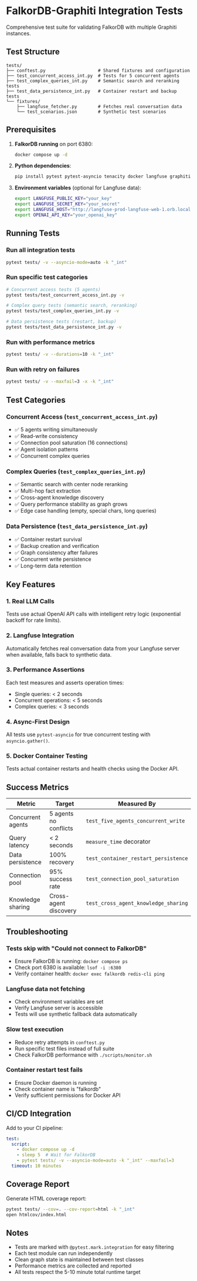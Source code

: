 # FalkorDB-Graphiti Integration Tests

Comprehensive test suite for validating FalkorDB with multiple Graphiti instances.

## Test Structure

```
tests/
├── conftest.py                    # Shared fixtures and configuration
├── test_concurrent_access_int.py  # Tests for 5 concurrent agents
├── test_complex_queries_int.py    # Semantic search and reranking tests
├── test_data_persistence_int.py   # Container restart and backup tests
└── fixtures/
    ├── langfuse_fetcher.py        # Fetches real conversation data
    └── test_scenarios.json        # Synthetic test scenarios
```

## Prerequisites

1. **FalkorDB running** on port 6380:
   ```bash
   docker compose up -d
   ```

2. **Python dependencies**:
   ```bash
   pip install pytest pytest-asyncio tenacity docker langfuse graphiti-core[falkordb]
   ```

3. **Environment variables** (optional for Langfuse data):
   ```bash
   export LANGFUSE_PUBLIC_KEY="your_key"
   export LANGFUSE_SECRET_KEY="your_secret"
   export LANGFUSE_HOST="http://langfuse-prod-langfuse-web-1.orb.local"
   export OPENAI_API_KEY="your_openai_key"
   ```

## Running Tests

### Run all integration tests
```bash
pytest tests/ -v --asyncio-mode=auto -k "_int"
```

### Run specific test categories
```bash
# Concurrent access tests (5 agents)
pytest tests/test_concurrent_access_int.py -v

# Complex query tests (semantic search, reranking)
pytest tests/test_complex_queries_int.py -v

# Data persistence tests (restart, backup)
pytest tests/test_data_persistence_int.py -v
```

### Run with performance metrics
```bash
pytest tests/ -v --durations=10 -k "_int"
```

### Run with retry on failures
```bash
pytest tests/ -v --maxfail=3 -x -k "_int"
```

## Test Categories

### Concurrent Access (`test_concurrent_access_int.py`)
- ✅ 5 agents writing simultaneously
- ✅ Read-write consistency
- ✅ Connection pool saturation (16 connections)
- ✅ Agent isolation patterns
- ✅ Concurrent complex queries

### Complex Queries (`test_complex_queries_int.py`)
- ✅ Semantic search with center node reranking
- ✅ Multi-hop fact extraction
- ✅ Cross-agent knowledge discovery
- ✅ Query performance stability as graph grows
- ✅ Edge case handling (empty, special chars, long queries)

### Data Persistence (`test_data_persistence_int.py`)
- ✅ Container restart survival
- ✅ Backup creation and verification
- ✅ Graph consistency after failures
- ✅ Concurrent write persistence
- ✅ Long-term data retention

## Key Features

### 1. **Real LLM Calls**
Tests use actual OpenAI API calls with intelligent retry logic (exponential backoff for rate limits).

### 2. **Langfuse Integration**
Automatically fetches real conversation data from your Langfuse server when available, falls back to synthetic data.

### 3. **Performance Assertions**
Each test measures and asserts operation times:
- Single queries: < 2 seconds
- Concurrent operations: < 5 seconds
- Complex queries: < 3 seconds

### 4. **Async-First Design**
All tests use `pytest-asyncio` for true concurrent testing with `asyncio.gather()`.

### 5. **Docker Container Testing**
Tests actual container restarts and health checks using the Docker API.

## Success Metrics

| Metric | Target | Measured By |
|--------|--------|-------------|
| Concurrent agents | 5 agents no conflicts | `test_five_agents_concurrent_write` |
| Query latency | < 2 seconds | `measure_time` decorator |
| Data persistence | 100% recovery | `test_container_restart_persistence` |
| Connection pool | 95% success rate | `test_connection_pool_saturation` |
| Knowledge sharing | Cross-agent discovery | `test_cross_agent_knowledge_sharing` |

## Troubleshooting

### Tests skip with "Could not connect to FalkorDB"
- Ensure FalkorDB is running: `docker compose ps`
- Check port 6380 is available: `lsof -i :6380`
- Verify container health: `docker exec falkordb redis-cli ping`

### Langfuse data not fetching
- Check environment variables are set
- Verify Langfuse server is accessible
- Tests will use synthetic fallback data automatically

### Slow test execution
- Reduce retry attempts in `conftest.py`
- Run specific test files instead of full suite
- Check FalkorDB performance with `./scripts/monitor.sh`

### Container restart test fails
- Ensure Docker daemon is running
- Check container name is "falkordb"
- Verify sufficient permissions for Docker API

## CI/CD Integration

Add to your CI pipeline:
```yaml
test:
  script:
    - docker compose up -d
    - sleep 5  # Wait for FalkorDB
    - pytest tests/ -v --asyncio-mode=auto -k "_int" --maxfail=3
  timeout: 10 minutes
```

## Coverage Report

Generate HTML coverage report:
```bash
pytest tests/ --cov=. --cov-report=html -k "_int"
open htmlcov/index.html
```

## Notes

- Tests are marked with `@pytest.mark.integration` for easy filtering
- Each test module can run independently
- Clean graph state is maintained between test classes
- Performance metrics are collected and reported
- All tests respect the 5-10 minute total runtime target
